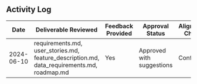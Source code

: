## Activity Log
| Date       | Deliverable Reviewed            | Feedback Provided | Approval Status          | Alignment Check |
|------------|----------------------------------|-------------------|--------------------------|----------------|
| 2024-06-10 | requirements.md, user_stories.md, feature_description.md, data_requirements.md, roadmap.md | Yes               | Approved with suggestions | Confirmed      |
